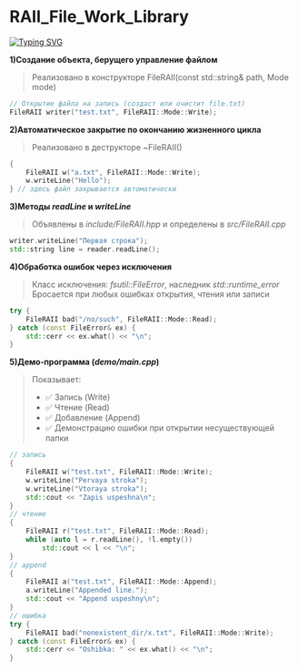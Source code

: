 # RAII_File_Work_Library

[![Typing SVG](https://readme-typing-svg.herokuapp.com?color=%2336BCF7&lines=Computer+science+student)](https://git.io/typing-svg)

**1)Создание объекта, берущего управление файлом**
>Реализовано в конструкторе FileRAII(const std::string& path, Mode mode)

```cpp
// Открытие файла на запись (создаст или очистит file.txt)
FileRAII writer("test.txt", FileRAII::Mode::Write);
```
**2)Автоматическое закрытие по окончанию жизненного цикла**
>Реализовано в деструкторе ~FileRAII()

```cpp
{
    FileRAII w("a.txt", FileRAII::Mode::Write);
    w.writeLine("Hello");
} // здесь файл закрывается автоматически

```

**3)Методы *readLine* и *writeLine***
>Объявлены в *include/FileRAII.hpp* и определены в *src/FileRAII.cpp*

```cpp
writer.writeLine("Первая строка");
std::string line = reader.readLine();
```

**4)Обработка ошибок через исключения**
>Класс исключения: *fsutil::FileError*, наследник *std::runtime_error*
>Бросается при любых ошибках открытия, чтения или записи

```cpp
try {
    FileRAII bad("/no/such", FileRAII::Mode::Read);
} catch (const FileError& ex) {
    std::cerr << ex.what() << "\n";
}
```

**5)Демо‑программа (*demo/main.cpp*)**
>Показывает:
>- ✅ Запись (Write)
>- ✅ Чтение (Read)
>- ✅ Добавление (Append)
>- ✅ Демонстрацию ошибки при открытии несуществующей папки

```cpp
// запись
{
    FileRAII w("test.txt", FileRAII::Mode::Write);
    w.writeLine("Pervaya stroka");
    w.writeLine("Vtoraya stroka");
    std::cout << "Zapis uspeshna\n";
}
// чтение
{
    FileRAII r("test.txt", FileRAII::Mode::Read);
    while (auto l = r.readLine(), !l.empty())
        std::cout << l << "\n";
}
// append
{
    FileRAII a("test.txt", FileRAII::Mode::Append);
    a.writeLine("Appended line.");
    std::cout << "Append uspeshny\n";
}
// ошибка
try {
    FileRAII bad("nonexistent_dir/x.txt", FileRAII::Mode::Write);
} catch (const FileError& ex) {
    std::cerr << "Oshibka: " << ex.what() << "\n";
}

```





